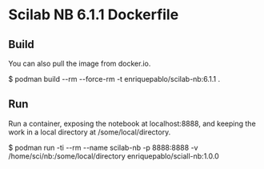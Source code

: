 
# Scilab NB 6.1.1 Dockerfile

## Build

You can also pull the image from docker.io.

 $ podman build --rm --force-rm -t enriquepablo/scilab-nb:6.1.1 .

## Run

Run a container, exposing the notebook at localhost:8888,
and keeping the work in a local directory at /some/local/directory.

 $ podman run -ti --rm --name scilab-nb -p 8888:8888 -v /home/sci/nb:/some/local/directory enriquepablo/sciall-nb:1.0.0
